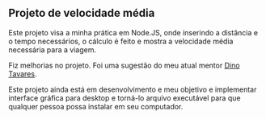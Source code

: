 ## Projeto de velocidade média

Este projeto visa a minha prática em Node.JS, onde inserindo a distância e o tempo necessários, o cálculo é feito e mostra a velocidade média necessária para a viagem.

Fiz melhorias no projeto. Foi uma sugestão do meu atual mentor [Dino Tavares](https://github.com/din00tavares-facily).

Este projeto ainda está em desenvolvimento e meu objetivo e implementar interface gráfica para desktop e torná-lo arquivo executável para que qualquer pessoa possa instalar em seu computador.